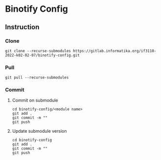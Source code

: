 # Binotify Config

## Instruction

### Clone
```
git clone --recurse-submodules https://gitlab.informatika.org/if3110-2022-k02-02-07/binotify-config.git
```
### Pull
```
git pull --recurse-submodules
```

### Commit
1. Commit on submodule
	```
    cd binotify-config/<module name>
    git add .
    git commit -m ""
    git push
    ```
2. Update submodule version
	```
    cd binotify-config
    git add .
    git commit -m ""
    git push
    ```
